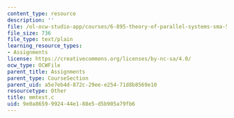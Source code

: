 ```yaml
---
content_type: resource
description: ''
file: /ol-ocw-studio-app/courses/6-895-theory-of-parallel-systems-sma-5509-fall-2003/9e0a8659992444e188e5d5b905a79fb6_mmtest.c
file_size: 736
file_type: text/plain
learning_resource_types:
- Assignments
license: https://creativecommons.org/licenses/by-nc-sa/4.0/
ocw_type: OCWFile
parent_title: Assignments
parent_type: CourseSection
parent_uid: a5e7eb4d-872c-29ee-e254-71d8b8569e10
resourcetype: Other
title: mmtest.c
uid: 9e0a8659-9924-44e1-88e5-d5b905a79fb6
---
```

